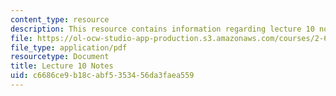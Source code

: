 ```yaml
---
content_type: resource
description: This resource contains information regarding lecture 10 notes.
file: https://ol-ocw-studio-app-production.s3.amazonaws.com/courses/2-682-acoustical-oceanography-spring-2012/c6686ce9b18cabf5353456da3faea559_MIT2_682S12_lec10.pdf
file_type: application/pdf
resourcetype: Document
title: Lecture 10 Notes
uid: c6686ce9-b18c-abf5-3534-56da3faea559
---
```

